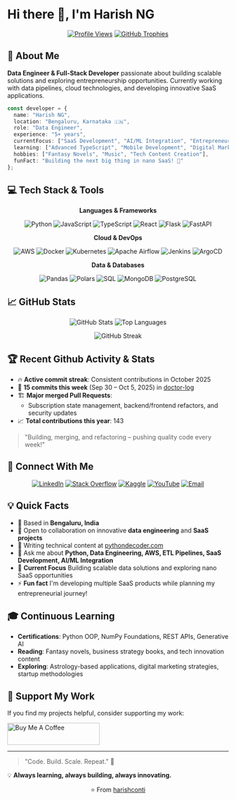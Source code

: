 # Hi there 👋, I'm Harish NG


<div align="center">

[![Profile Views](https://komarev.com/ghpvc/?username=harishconti&label=Profile%20views&color=0e75b6&style=flat)](https://github.com/harishconti)
  [![GitHub Trophies](https://github-profile-trophy.vercel.app/?username=harishconti&theme=flat&no-frame=true&margin-w=30)](https://github.com/harishconti)

</div>

## 🚀 About Me

**Data Engineer & Full-Stack Developer** passionate about building scalable solutions and exploring entrepreneurship opportunities. Currently working with data pipelines, cloud technologies, and developing innovative SaaS applications.

```typescript
const developer = {
  name: "Harish NG",
  location: "Bengaluru, Karnataka 🇮🇳",
  role: "Data Engineer",
  experience: "5+ years",
  currentFocus: ["SaaS Development", "AI/ML Integration", "Entrepreneurship"],
  learning: ["Advanced TypeScript", "Mobile Development", "Digital Marketing"],
  hobbies: ["Fantasy Novels", "Music", "Tech Content Creation"],
  funFact: "Building the next big thing in nano SaaS! 🚀"
};
```

## 💻 Tech Stack & Tools

<div align="center">

**Languages & Frameworks**

![Python](https://img.shields.io/badge/-Python-3776AB?style=flat&logo=python&logoColor=white)
![JavaScript](https://img.shields.io/badge/-JavaScript-F7DF1E?style=flat&logo=javascript&logoColor=black)
![TypeScript](https://img.shields.io/badge/-TypeScript-3178C6?style=flat&logo=typescript&logoColor=white)
![React](https://img.shields.io/badge/-React-61DAFB?style=flat&logo=react&logoColor=black)
![Flask](https://img.shields.io/badge/flask-%23000000.svg?style=flat&logo=flask&logoColor=white)
![FastAPI](https://img.shields.io/badge/FastAPI-%23005571.svg?style=flat&logo=fastapi&logoColor=white)



**Cloud & DevOps**

![AWS](https://img.shields.io/badge/-AWS-232F3E?style=flat&logo=amazon-aws&logoColor=white)
![Docker](https://img.shields.io/badge/-Docker-2496ED?style=flat&logo=docker&logoColor=white)
![Kubernetes](https://img.shields.io/badge/-Kubernetes-326CE5?style=flat&logo=kubernetes&logoColor=white)
![Apache Airflow](https://img.shields.io/badge/-Apache%20Airflow-017CEE?style=flat&logo=apache-airflow&logoColor=white)
![Jenkins](https://img.shields.io/badge/Jenkins-D24939?style=for-the-badge&logo=Jenkins&logoColor=white)
![ArgoCD](https://img.shields.io/badge/-argocd-0081C2?logo=argocd&logoColor=white)


**Data & Databases**

![Pandas](https://img.shields.io/badge/-Pandas-150458?style=flat&logo=pandas&logoColor=white)
![Polars](https://img.shields.io/badge/-polars-gray?logo=polars)
![SQL](https://img.shields.io/badge/-SQL-4479A1?style=flat&logo=mysql&logoColor=white)
![MongoDB](https://img.shields.io/badge/-MongoDB-47A248?style=flat&logo=mongodb&logoColor=white)
![PostgreSQL](https://img.shields.io/badge/-PostgreSQL-336791?style=flat&logo=postgresql&logoColor=white)


</div>

## 📈 GitHub Stats

<div align="center">

![GitHub Stats](https://github-readme-stats.vercel.app/api?username=harishconti&show_icons=true&theme=radical&hide_border=true)
![Top Languages](https://github-readme-stats.vercel.app/api/top-langs/?username=harishconti&layout=compact&theme=radical&hide_border=true)

![GitHub Streak](https://github-readme-streak-stats.herokuapp.com/?user=harishconti&theme=radical&hide_border=true)

</div>

## 🏆 Recent Github Activity & Stats

- 🔥 **Active commit streak**: Consistent contributions in October 2025
- 📝 **15 commits this week** (Sep 30 – Oct 5, 2025) in [doctor-log](https://github.com/harishconti/doctor-log)
- 🏗️ **Major merged Pull Requests**:
  - Subscription state management, backend/frontend refactors, and security updates
- 📈 **Total contributions this year**: 143

> "Building, merging, and refactoring – pushing quality code every week!"

## 🤝 Connect With Me

<p align="center">
  <a href="https://linkedin.com/in/harish-n-g"><img src="https://img.shields.io/badge/-LinkedIn-0077B5?style=for-the-badge&logo=linkedin&logoColor=white" alt="LinkedIn"/></a>
  <a href="https://stackoverflow.com/users/23112840/harish"><img src="https://img.shields.io/badge/-Stack%20Overflow-FE7A16?style=for-the-badge&logo=stack-overflow&logoColor=white" alt="Stack Overflow"/></a>
  <a href="https://kaggle.com/ngharish"><img src="https://img.shields.io/badge/-Kaggle-20BEFF?style=for-the-badge&logo=kaggle&logoColor=white" alt="Kaggle"/></a>
  <a href="https://www.youtube.com/c/@pythondecoder101"><img src="https://img.shields.io/badge/-YouTube-FF0000?style=for-the-badge&logo=youtube&logoColor=white" alt="YouTube"/></a>
  <a href="mailto:harishng@pythondecoder.com"><img src="https://img.shields.io/badge/-Email-D14836?style=for-the-badge&logo=gmail&logoColor=white" alt="Email"/></a>
</p>

## 💡 Quick Facts

- 🏢 Based in **Bengaluru, India**
- 💼 Open to collaboration on innovative **data engineering** and **SaaS projects**
- 📝 Writing technical content at [pythondecoder.com](https://pythondecoder.com/)
- 💬 Ask me about **Python, Data Engineering, AWS, ETL Pipelines, SaaS Development, AI/ML Integration**
- 🎯 **Current Focus** Building scalable data solutions and exploring nano SaaS opportunities
- ⚡ **Fun fact** I'm developing multiple SaaS products while planning my entrepreneurial journey!

## 🎓 Continuous Learning

- **Certifications**: Python OOP, NumPy Foundations, REST APIs, Generative AI
- **Reading**: Fantasy novels, business strategy books, and tech innovation content
- **Exploring**: Astrology-based applications, digital marketing strategies, startup methodologies

## 💖 Support My Work

If you find my projects helpful, consider supporting my work:

<a href="https://www.buymeacoffee.com/harishng"><img src="https://cdn.buymeacoffee.com/buttons/v2/default-yellow.png" height="50" width="210" alt="Buy Me A Coffee"/></a>

---

> "Code. Build. Scale. Repeat." 🚀

💡 **Always learning, always building, always innovating.**

<p align="center">⭐️ From <a href="https://github.com/harishconti">harishconti</a></p>
